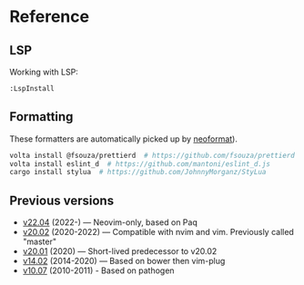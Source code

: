 # Reference

## LSP

Working with LSP:

```sh
:LspInstall
```

## Formatting

These formatters are automatically picked up by [neoformat](https://github.com/sbdchd/neoformat)).

```sh
volta install @fsouza/prettierd  # https://github.com/fsouza/prettierd
volta install eslint_d  # https://github.com/mantoni/eslint_d.js
cargo install stylua  # https://github.com/JohnnyMorganz/StyLua
```

## Previous versions

- [v22.04](https://github.com/rstacruz/vimfiles.git/tree/v22.04) (2022-) — Neovim-only, based on Paq
- [v20.02](https://github.com/rstacruz/vimfiles.git/tree/v20.02) (2020-2022) — Compatible with nvim and vim. Previously called "master"
- [v20.01](https://github.com/rstacruz/vimfiles.git/tree/v20.01) (2020) — Short-lived predecessor to v20.02
- [v14.02](https://github.com/rstacruz/vimfiles.git/tree/v14.02) (2014-2020) — Based on bower then vim-plug
- [v10.07](https://github.com/rstacruz/vimfiles.git/tree/v10.07) (2010-2011) - Based on pathogen
